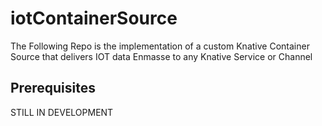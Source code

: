 # iotContainerSource

The Following Repo is the implementation of a custom Knative Container Source that delivers IOT data Enmasse to any Knative Service or Channel

## Prerequisites


STILL IN DEVELOPMENT 
